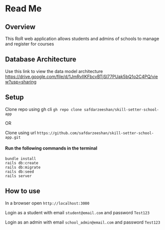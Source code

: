 # Read Me

## Overview
This RoR web application allows students and admins of schools to manage and register for courses

## Database Architecture
Use this link to view the data model architecture https://drive.google.com/file/d/1JmRvIlKFbcvBTjSl77PUak5bQ1o2C4PQ/view?usp=sharing

## Setup
Clone repo using gh cli `gh repo clone safdarzeeshan/skill-setter-school-app`

OR

Clone using url `https://github.com/safdarzeeshan/skill-setter-school-app.git`

#### Run the following commands in the terminal
```
bundle install
rails db:create
rails db:migrate
rails db:seed
rails server
```

## How to use
In a browser open `http://localhost:3000`

Login as a student with email `student@email.com` and password `Test123`

Login as an admin with email `school_admin@email.com` and password `Test123`